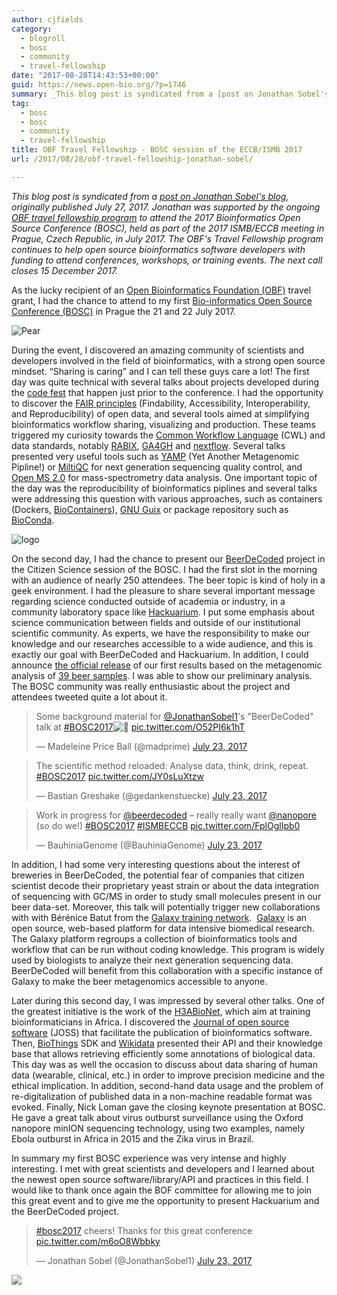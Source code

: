 ```yaml
---
author: cjfields
category:
  - blogroll
  - bosc
  - community
  - travel-fellowship
date: "2017-08-28T14:43:53+00:00"
guid: https://news.open-bio.org/?p=1746
summary: _This blog post is syndicated from a [post on Jonathan Sobel's blog](https://jonathansobel1.wordpress.com/2017/07/27/bosc-session-of-the-eccbismb-2017/), originally published July 27, 2017. Jonathan was supported by the ongoing [OBF travel fellowship program](https://github.com/OBF/obf-docs/blob/master/Travel_fellowships.md) to attend the 2017 Bioinformatics Open Source Conference (BOSC), held as part of the 2017 ISMB/ECCB meeting in Prague, Czech Republic, in July 2017._ _The OBF's Travel Fellowship program continues to help open source bioinformatics software developers with funding to attend conferences, workshops, or training events. The next call closes 15 December 2017._
tag:
  - bosc
  - bosc
  - community
  - travel-fellowship
title: OBF Travel Fellowship - BOSC session of the ECCB/ISMB 2017
url: /2017/08/28/obf-travel-fellowship-jonathan-sobel/

---
```

_This blog post is syndicated from a [post on Jonathan Sobel's blog](https://jonathansobel1.wordpress.com/2017/07/27/bosc-session-of-the-eccbismb-2017/), originally published July 27, 2017. Jonathan was supported by the ongoing [OBF travel fellowship program](https://github.com/OBF/obf-docs/blob/master/Travel_fellowships.md) to attend the 2017 Bioinformatics Open Source Conference (BOSC), held as part of the 2017 ISMB/ECCB meeting in Prague, Czech Republic, in July 2017._ _The OBF's Travel Fellowship program continues to help open source bioinformatics software developers with funding to attend conferences, workshops, or training events. The next call closes 15 December 2017._

As the lucky recipient of an [Open Bioinformatics Foundation (OBF)](/wiki/Main_Page) travel grant, I had the chance to attend to my first [Bio-informatics Open Source Conference (BOSC)](/wiki/BOSC_2017) in Prague the 21 and 22 July 2017.

![Pear](https://jonathansobel1.files.wordpress.com/2017/07/pear.png?w=164&h=117)

During the event, I discovered an amazing community of scientists and developers involved in the field of bioinformatics, with a strong open source mindset. “Sharing is caring” and I can tell these guys care a lot! The first day was quite technical with several talks about projects developed during the [code fest](/wiki/Codefest_2017) that happen just prior to the conference. I had the opportunity to discover the [FAIR principles](https://www.nature.com/articles/sdata201618) (Findability, Accessibility, Interoperability, and Reproducibility) of open data, and several tools aimed at simplifying bioinformatics workflow sharing, visualizing and production. These teams triggered my curiosity towards the [Common Workflow Language](http://www.commonwl.org/draft-3/UserGuide.html) (CWL) and data standards, notably [RABIX](http://rabix.io/), [GA4GH](http://ga4gh.org/#/) and [nextflow](https://www.nextflow.io/index.html). Several talks presented very useful tools such as [YAMP](https://github.com/alesssia/YAMP) (Yet Another Metagenomic Pipline!) or [MiltiQC](http://multiqc.info/) for next generation sequencing quality control, and [Open MS 2.0](https://www.openms.de/) for mass-spectrometry data analysis. One important topic of the day was the reproducibility of bioinformatics piplines and several talks were addressing this question with various approaches, such as containers (Dockers, [BioContainers](https://biocontainers.pro/)), [GNU Guix](https://www.gnu.org/software/guix/) or package repository such as [BioConda](https://bioconda.github.io/).

![logo](https://jonathansobel1.files.wordpress.com/2017/07/logo.png?w=339&h=168)

On the second day, I had the chance to present our [BeerDeCoded](http://www.genome.beer/) project in the Citizen Science session of the BOSC. I had the first slot in the morning with an audience of nearly 250 attendees. The beer topic is kind of holy in a geek environment. I had the pleasure to share several important message regarding science conducted outside of academia or industry, in a community laboratory space like [Hackuarium](http://www.hackuarium.ch/en/). I put some emphasis about science communication between fields and outside of our institutional scientific community. As experts, we have the responsibility to make our knowledge and our researches accessible to a wide audience, and this is exactly our goal with BeerDeCoded and Hackuarium. In addition, I could announce [the official release](https://github.com/beerdecoded/Beer_ITS_analysis) of our first results based on the metagenomic analysis of [39 beer samples](https://www.ncbi.nlm.nih.gov/bioproject/PRJNA388541/). I was able to show our preliminary analysis. The BOSC community was really enthusiastic about the project and attendees tweeted quite a lot about it.

> Some background material for [@JonathanSobel1](https://twitter.com/JonathanSobel1)'s "BeerDeCoded" talk at [#BOSC2017](https://twitter.com/hashtag/BOSC2017?src=hash)![🍺](https://s0.wp.com/wp-content/mu-plugins/wpcom-smileys/twemoji/2/72x72/1f37a.png) [pic.twitter.com/O52PI6k1hT](https://t.co/O52PI6k1hT)
>
> — Madeleine Price Ball (@madprime) [July 23, 2017](https://twitter.com/madprime/status/889038522836975616)

> The scientific method reloaded: Analyse data, think, drink, repeat. [#BOSC2017](https://twitter.com/hashtag/BOSC2017?src=hash) [pic.twitter.com/JY0sLuXtzw](https://t.co/JY0sLuXtzw)
>
> — Bastian Greshake (@gedankenstuecke) [July 23, 2017](https://twitter.com/gedankenstuecke/status/889038120691392513)

> Work in progress for [@beerdecoded](https://twitter.com/beerdecoded) – really really want [@nanopore](https://twitter.com/nanopore) (so do we!) [#BOSC2017](https://twitter.com/hashtag/BOSC2017?src=hash) [#ISMBECCB](https://twitter.com/hashtag/ISMBECCB?src=hash) [pic.twitter.com/FplOglIpb0](https://t.co/FplOglIpb0)
>
> — BauhiniaGenome (@BauhiniaGenome) [July 23, 2017](https://twitter.com/BauhiniaGenome/status/889039041215303680)

In addition, I had some very interesting questions about the interest of breweries in BeerDeCoded, the potential fear of companies that citizen scientist decode their proprietary yeast strain or about the data integration of sequencing with GC/MS in order to study small molecules present in our beer data-set. Moreover, this talk will potentially trigger new collaborations with with Bérénice Batut from the [Galaxy training network](https://galaxyproject.org/teach/gtn/).  [Galaxy](https://usegalaxy.org/) is an open source, web-based platform for data intensive biomedical research. The Galaxy platform regroups a collection of bioinformatics tools and workflow that can be run without coding knowledge. This program is widely used by biologists to analyze their next generation sequencing data. BeerDeCoded will benefit from this collaboration with a specific instance of Galaxy to make the beer metagenomics accessible to anyone.

Later during this second day, I was impressed by several other talks. One of the greatest initiative is the work of the [H3ABioNet](http://www.h3abionet.org/), which aim at training bioinformaticians in Africa. I discovered the [Journal of open source software](http://joss.theoj.org/about) (JOSS) that facilitate the publication of bioinformatics software. Then, [BioThings](http://biothings.io/#) SDK and [Wikidata](https://www.wikidata.org/wiki/Wikidata:Main_Page) presented their API and their knowledge base that allows retrieving efficiently some annotations of biological data. This day was as well the occasion to discuss about data sharing of human data (wearable, clinical, etc.) in order to improve precision medicine and the ethical implication. In addition, second-hand data usage and the problem of re-digitalization of published data in a non-machine readable format was evoked. Finally, Nick Loman gave the closing keynote presentation at BOSC. He gave a great talk about virus outburst surveillance using the Oxford nanopore minION sequencing technology, using two examples, namely Ebola outburst in Africa in 2015 and the Zika virus in Brazil.

In summary my first BOSC experience was very intense and highly interesting. I met with great scientists and developers and I learned about the newest open source software/library/API and practices in this field. I would like to thank once again the BOF committee for allowing me to join this great event and to give me the opportunity to present Hackuarium and the BeerDeCoded project.

> [#bosc2017](https://twitter.com/hashtag/bosc2017?src=hash) cheers! Thanks for this great conference [pic.twitter.com/m6oO8Wbbky](https://t.co/m6oO8Wbbky)
>
> — Jonathan Sobel (@JonathanSobel1) [July 23, 2017](https://twitter.com/JonathanSobel1/status/889229547102666752)

[![](http://feeds.wordpress.com/1.0/comments/jonathansobel1.wordpress.com/73/)](http://feeds.wordpress.com/1.0/gocomments/jonathansobel1.wordpress.com/73/)
